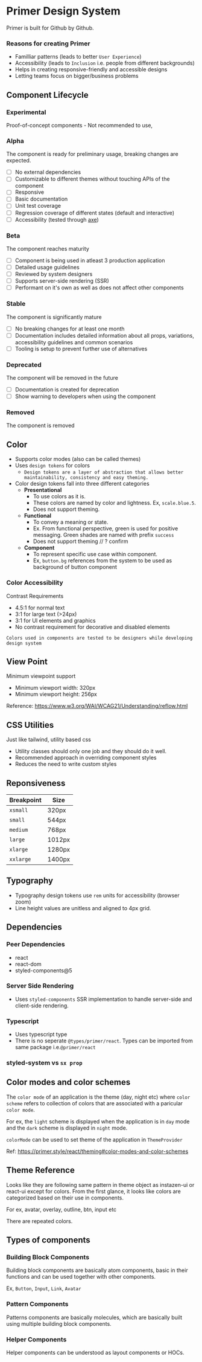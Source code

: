 # Primer Design System

Primer is built for Github by Github.

### Reasons for creating Primer

- Familliar patterns (leads to better `User Experience`)
- Accessibility (leads to `Inclusion` i.e. people from different backgrounds)
- Helps in creating responsive-friendly and accessible designs
- Letting teams focus on bigger/business problems

## Component Lifecycle

### Experimental

Proof-of-concept components - Not recommended to use,

### Alpha

The component is ready for preliminary usage, breaking changes are expected.

- [ ] No external dependencies
- [ ] Customizable to different themes without touching APIs of the component
- [ ] Responsive
- [ ] Basic documentation
- [ ] Unit test coverage
- [ ] Regression coverage of different states (default and interactive)
- [ ] Accessibility (tested through [axe](https://www.deque.com/axe/))

### Beta

The component reaches maturity

- [ ] Component is being used in atleast 3 production application
- [ ] Detailed usage guidelines
- [ ] Reviewed by system designers
- [ ] Supports server-side rendering (SSR)
- [ ] Performant on it's own as well as does not affect other components

### Stable

The component is significantly mature

- [ ] No breaking changes for at least one month
- [ ] Documentation includes detailed information about all props, variations, accessibility guidelines and common scenarios
- [ ] Tooling is setup to prevent further use of alternatives

### Deprecated

The component will be removed in the future

- [ ] Documentation is created for deprecation
- [ ] Show warning to developers when using the component

### Removed

The component is removed

## Color

- Supports color modes (also can be called themes)
- Uses `design tokens` for colors
  - `Design tokens are a layer of abstraction that allows better maintainability, consistency and easy theming.`
- Color design tokens fall into three different categories
  - **Presentational**
    - To use colors as it is.
    - These colors are named by color and lightness. Ex, `scale.blue.5`.
    - Does not support theming.
  - **Functional**
    - To convey a meaning or state.
    - Ex. From functional perspective, green is used for positive messaging. Green shades are named with prefix `success`
    - Does not support theming // ? confirm
  - **Component**
    - To represent specific use case within component.
    - Ex, `button.bg` references from the system to be used as background of button component

### Color Accessibility

Contrast Requirements

- 4.5:1 for normal text
- 3:1 for large text (>24px)
- 3:1 for UI elements and graphics
- No contrast requirement for decorative and disabled elements

```
Colors used in components are tested to be designers while developing design system
```

## View Point

Minimum viewpoint support

- Minimum viewport width: 320px
- Minimum viewport height: 256px

Reference: https://www.w3.org/WAI/WCAG21/Understanding/reflow.html

## CSS Utilities

Just like tailwind, utility based css

- Utility classes should only one job and they should do it well.
- Recommended approach in overriding component styles
- Reduces the need to write custom styles

## Reponsiveness

| Breakpoint | Size   |
| ---------- | ------ |
| `xsmall`   | 320px  |
| `small`    | 544px  |
| `medium`   | 768px  |
| `large`    | 1012px |
| `xlarge`   | 1280px |
| `xxlarge`  | 1400px |

## Typography

- Typography design tokens use `rem` units for accessibility (browser zoom)
- Line height values are unitless and aligned to 4px grid.

## Dependencies

### Peer Dependencies

- react
- react-dom
- styled-components@5

### Server Side Rendering

- Uses `styled-components` SSR implementation to handle server-side and client-side rendering.

### Typescript

- Uses typescript type
- There is no seperate `@types/primer/react`. Types can be imported from same package i.e.`@primer/react`

### styled-system vs `sx prop`

## Color modes and color schemes

The `color mode` of an application is the theme (day, night etc) where `color scheme` refers to collection of colors that are associated with a paricular `color mode`.

For ex, the `light` scheme is displayed when the application is in `day` mode and the `dark` scheme is displayed in `night` mode.

`colorMode` can be used to set theme of the application in `ThemeProvider`

Ref: https://primer.style/react/theming#color-modes-and-color-schemes

## Theme Reference

Looks like they are following same pattern in theme object as instazen-ui or react-ui except for colors. From the first glance, it looks like colors are categorized based on their use in components.

For ex, avatar, overlay, outline, btn, input etc

There are repeated colors.

## Types of components

### Building Block Components

Building block components are basically atom components, basic in their functions and can be used together with other components.

Ex, `Button`, `Input`, `Link`, `Avatar`

### Pattern Components

Patterns components are basically molecules, which are basically built using multiple building block components.

### Helper Components

Helper components can be understood as layout components or HOCs.
